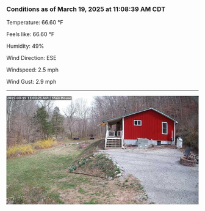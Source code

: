 ### Conditions as of March 19, 2025 at 11:08:39 AM CDT 

Temperature: 66.60 &deg;F

Feels like: 66.60 &deg;F

Humidity: 49%

Wind Direction: ESE

Windspeed: 2.5 mph

Wind Gust: 2.9 mph

---

<img src="./images/latest.jpeg"/>

